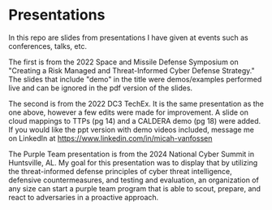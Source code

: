 # Presentations
In this repo are slides from presentations I have given at events such as conferences, talks, etc.

The first is from the 2022 Space and Missile Defense Symposium on "Creating a Risk Managed and Threat-Informed Cyber Defense Strategy." The slides that include "demo" in the title were demos/examples performed live and can be ignored in the pdf version of the slides. 

The second is from the 2022 DC3 TechEx. It is the same presentation as the one above, however a few edits were made for improvement. A slide on cloud mappings to TTPs (pg 14) and a CALDERA demo (pg 18) were added. If you would like the ppt version with demo videos included, message me on LinkedIn at https://www.linkedin.com/in/micah-vanfossen

The Purple Team presentation is from the 2024 National Cyber Summit in Huntsville, AL. My goal for this presentation was to display that by utilizing the threat-informed defense principles of cyber threat intelligence, defensive countermeasures, and testing and evaluation, an organization of any size can start a purple team program that is able to scout, prepare, and react to adversaries in a proactive approach.
